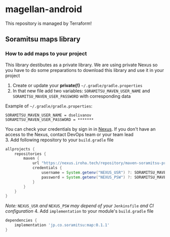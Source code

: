 # magellan-android
This repository is managed by Terraform!

## Soramitsu maps library 
### How to add maps to your project 
This library destibutes as a private library. We are using private Nexus so you have to do some preparations to download this library and use it in your project  
1. Create or update your **private(!)** `~/.gradle/gradle.properties`   
2. In that new file add two variables: `SORAMITSU_MAVEN_USER_NAME` and `SORAMITSU_MAVEN_USER_PASSWORD` with corresponding data 

Example of `~/.gradle/gradle.properties`:
```
SORAMITSU_MAVEN_USER_NAME = dselivanov
SORAMITSU_MAVEN_USER_PASSWORD = *******
```
You can check your credentials by sign in in [Nexus](https://nexus.iroha.tech). If you don't have an access to the Nexus, contact DevOps team or your team lead  
3. Add following repository to your `build.gradle` file 
```groovy
allprojects {
    repositories {
        maven {
            url "https://nexus.iroha.tech/repository/maven-soramitsu-private/"
            credentials {
                username = System.getenv("NEXUS_USR") ?: SORAMITSU_MAVEN_USER_NAME
                password = System.getenv("NEXUS_PSW") ?: SORAMITSU_MAVEN_USER_PASSWORD
            }
        }
    }
}
```
*Note:* `NEXUS_USR` *and* `NEXUS_PSW` *may depend of your* `Jenkinsfile` *and CI configuration* 
4. Add `implementation` to your module's `build.gradle` file 
```groovy 
dependencies {
    implementation 'jp.co.soramitsu:map:0.1.1'
}
```
